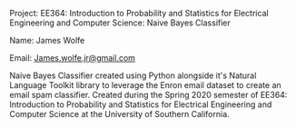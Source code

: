 Project: EE364: Introduction to Probability and Statistics for Electrical Engineering and Computer Science: Naive Bayes Classifier

Name: James Wolfe

Email: James.wolfe.jr@gmail.com

Naive Bayes Classifier created using Python alongside it's Natural Language Toolkit library to leverage the Enron email dataset to create an email spam classifier. Created during the Spring 2020 semester of EE364: Introduction to Probability and Statistics for Electrical Engineering and Computer Science at the University of Southern California.